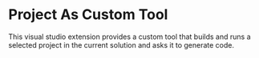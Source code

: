 Project As Custom Tool
======================

This visual studio extension provides a custom tool that builds and runs a selected project in the current solution and asks it to generate code.
